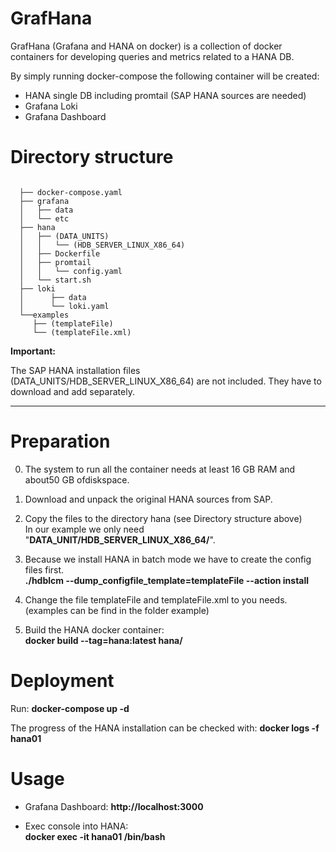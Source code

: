 # GrafHana

GrafHana (Grafana and HANA on docker) is a collection of docker containers for developing queries and metrics related to a HANA DB. 

By simply running docker-compose the following container will be created:

  * HANA single DB including promtail (SAP HANA sources are needed)
  * Grafana Loki
  * Grafana Dashboard

# Directory structure

```

  ├── docker-compose.yaml
  ├── grafana
  │   ├── data
  │   └── etc
  ├── hana
  │   ├── (DATA_UNITS)
  │   │   └── (HDB_SERVER_LINUX_X86_64)
  │   ├── Dockerfile
  │   ├── promtail
  │   │   └── config.yaml
  │   └── start.sh
  ├── loki
  │      ├── data
  │      └── loki.yaml
  └──examples  
     ├── (templateFile)
     └── (templateFile.xml)

```

**Important:**

The SAP HANA installation files (DATA_UNITS/HDB_SERVER_LINUX_X86_64) are not included.
They have to download and add separately.

---


# Preparation

  0. The system to run all the container needs at least 16 GB RAM and about50 GB ofdiskspace.

  1. Download and unpack the original HANA sources from SAP.

  2. Copy the files to the directory hana (see Directory structure above)  
     In our example we only need "**DATA_UNIT/HDB_SERVER_LINUX_X86_64/**".

  3. Because we install HANA in batch mode we have to create the config files first.  
     **./hdblcm --dump_configfile_template=templateFile --action install**

  4. Change the file templateFile and templateFile.xml to you needs.  
     (examples can be find in the folder example) 

  5. Build the HANA docker container:  
     **docker build --tag=hana:latest hana/**


# Deployment

  Run: **docker-compose up -d**

  The progress of the HANA installation can be checked with:
  **docker logs -f hana01**


# Usage

  * Grafana Dashboard: 
    **http://localhost:3000**

  * Exec console into HANA:   
    **docker exec -it hana01 /bin/bash**
    





